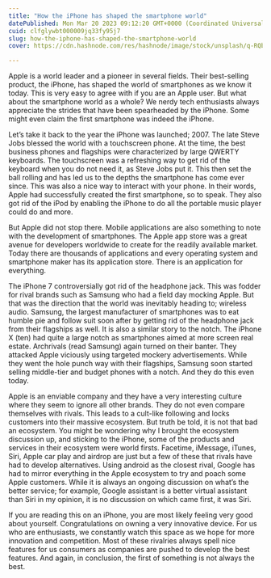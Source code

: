 ```yaml
---
title: "How the iPhone has shaped the smartphone world"
datePublished: Mon Mar 20 2023 09:12:20 GMT+0000 (Coordinated Universal Time)
cuid: clfglywbt000009jq33fy95j7
slug: how-the-iphone-has-shaped-the-smartphone-world
cover: https://cdn.hashnode.com/res/hashnode/image/stock/unsplash/q-RQba-XCgU/upload/84624f175fbb4058b5311f2d0bcc113e.png

---
```


Apple is a world leader and a pioneer in several fields. Their best-selling product, the iPhone, has shaped the world of smartphones as we know it today. This is very easy to agree with if you are an Apple user. But what about the smartphone world as a whole? We nerdy tech enthusiasts always appreciate the strides that have been spearheaded by the iPhone. Some might even claim the first smartphone was indeed the iPhone.

Let’s take it back to the year the iPhone was launched; 2007. The late Steve Jobs blessed the world with a touchscreen phone. At the time, the best business phones and flagships were characterized by large QWERTY keyboards. The touchscreen was a refreshing way to get rid of the keyboard when you do not need it, as Steve Jobs put it. This then set the ball rolling and has led us to the depths the smartphone has come ever since. This was also a nice way to interact with your phone. In their words, Apple had successfully created the first smartphone, so to speak. They also got rid of the iPod by enabling the iPhone to do all the portable music player could do and more.

But Apple did not stop there. Mobile applications are also something to note with the development of smartphones. The Apple app store was a great avenue for developers worldwide to create for the readily available market. Today there are thousands of applications and every operating system and smartphone maker has its application store. There is an application for everything.

The iPhone 7 controversially got rid of the headphone jack. This was fodder for rival brands such as Samsung who had a field day mocking Apple. But that was the direction that the world was inevitably heading to; wireless audio. Samsung, the largest manufacturer of smartphones was to eat humble pie and follow suit soon after by getting rid of the headphone jack from their flagships as well. It is also a similar story to the notch. The iPhone X (ten) had quite a large notch as smartphones aimed at more screen real estate. Archrivals (read Samsung) again turned on their banter. They attacked Apple viciously using targeted mockery advertisements. While they went the hole punch way with their flagships, Samsung soon started selling middle-tier and budget phones with a notch. And they do this even today.

Apple is an enviable company and they have a very interesting culture where they seem to ignore all other brands. They do not even compare themselves with rivals. This leads to a cult-like following and locks customers into their massive ecosystem. But truth be told, it is not that bad an ecosystem. You might be wondering why I brought the ecosystem discussion up, and sticking to the iPhone, some of the products and services in their ecosystem were world firsts. Facetime, iMessage, iTunes, Siri, Apple car play and airdrop are just but a few of these that rivals have had to develop alternatives. Using android as the closest rival, Google has had to mirror everything in the Apple ecosystem to try and poach some Apple customers. While it is always an ongoing discussion on what’s the better service; for example, Google assistant is a better virtual assistant than Siri in my opinion, it is no discussion on which came first, it was Siri.

If you are reading this on an iPhone, you are most likely feeling very good about yourself. Congratulations on owning a very innovative device. For us who are enthusiasts, we constantly watch this space as we hope for more innovation and competition. Most of these rivalries always spell nice features for us consumers as companies are pushed to develop the best features. And again, in conclusion, the first of something is not always the best.